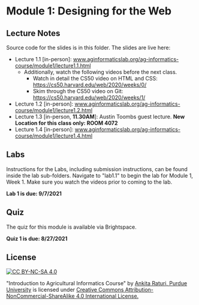 # Module 1: Designing for the Web

## Lecture Notes

Source code for the slides is in this folder. The slides are live here:

- Lecture 1.1 [in-person]: www.aginformaticslab.org/ag-informatics-course/module1/lecture1.1.html 
   - Additionally, watch the following videos before the next class.
      - Watch in detail the CS50 video on HTML and CSS: https://cs50.harvard.edu/web/2020/weeks/0/
      - Skim through the CS50 video on Git: https://cs50.harvard.edu/web/2020/weeks/1/
- Lecture 1.2 [in-person]: www.aginformaticslab.org/ag-informatics-course/module1/lecture1.2.html
- Lecture 1.3 [in-person, **11.30AM**]: Austin Toombs guest lecture. **New Location for this class only: ROOM 4072**
- Lecture 1.4 [in-person]: www.aginformaticslab.org/ag-informatics-course/module1/lecture1.4.html

## Labs

Instructions for the Labs, including submission instructions, can be found inside the lab sub-folders. Navigate to "lab1.1" to begin the lab for Module 1, Week 1. Make sure you watch the videos prior to coming to the lab.

**Lab 1 is due: 9/7/2021**

## Quiz

The quiz for this module is available via Brightspace. 

**Quiz 1 is due: 8/27/2021**

## License
[![CC BY-NC-SA 4.0][cc-by-nc-sa-shield]][cc-by-nc-sa]

<!-- This work is licensed under a
[Creative Commons Attribution-NonCommercial-ShareAlike 4.0 International License][cc-by-nc-sa].

[![CC BY-NC-SA 4.0][cc-by-nc-sa-image]][cc-by-nc-sa] -->

[cc-by-nc-sa]: http://creativecommons.org/licenses/by-nc-sa/4.0/
[cc-by-nc-sa-image]: https://licensebuttons.net/l/by-nc-sa/4.0/88x31.png
[cc-by-nc-sa-shield]: https://img.shields.io/badge/License-CC%20BY--NC--SA%204.0-lightgrey.svg

  "Introduction to Agricultural Informatics Course" by [Ankita Raturi, Purdue University](https://github.com/ag-informatics/ag-informatics-course) is licensed under [Creative Commons Attribution-NonCommercial-ShareAlike 4.0 International License.](http://creativecommons.org/licenses/by-nc-sa/4.0/)

